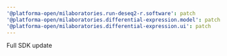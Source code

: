 ```yaml
---
'@platforma-open/milaboratories.run-deseq2-r.software': patch
'@platforma-open/milaboratories.differential-expression.model': patch
'@platforma-open/milaboratories.differential-expression.ui': patch
---
```


Full SDK update
